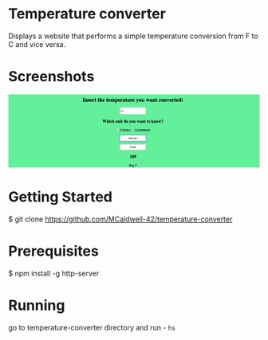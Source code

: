 # Temperature converter
Displays a website that performs a simple temperature conversion from F to C and vice versa.

# Screenshots

![Screenshot](https://raw.githubusercontent.com/MCaldwell-42/temperature-converter/master/TempScreenShot.png)

# Getting Started

$ git clone https://github.com/MCaldwell-42/temperature-converter

# Prerequisites
$ npm install -g http-server

# Running
 go to temperature-converter directory
 and run - 
 ``
 hs
 ``